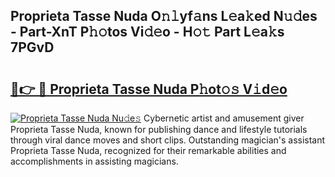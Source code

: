 ## Proprieta Tasse Nuda O𝚗𝚕yf𝚊ns L𝚎a𝚔ed N𝚞𝚍es - Part-XnT P𝚑𝚘tos Vi𝚍𝚎o - H𝚘𝚝 Part L𝚎a𝚔s 7PGvD

# <h2><a href="http://kf7kbl.oniu.top/?m=Proprieta+Tasse+Nuda">🔗👉 🔴 Proprieta Tasse Nuda P𝚑ot𝚘𝚜 V𝚒d𝚎o</a></h2>

[![Proprieta Tasse Nuda Nu𝚍e𝚜](https://i.imgur.com/0qMVB7G.gif)](http://kf7kbl.oniu.top/?m=Proprieta+Tasse+Nuda)
Cybernetic artist and amusement giver Proprieta Tasse Nuda, known for publishing dance and lifestyle tutorials through viral dance moves and short clips. Outstanding magician's assistant Proprieta Tasse Nuda, recognized for their remarkable abilities and accomplishments in assisting magicians.  
